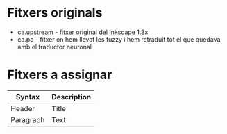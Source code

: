 # Fitxers originals

* ca.upstream - fitxer original del Inkscape 1.3x
* ca.po - fitxer on hem llevat les fuzzy i hem retraduit tot el que quedava amb el traductor neuronal

# Fitxers a assignar

| Syntax      | Description |
| ----------- | ----------- |
| Header      | Title       |
| Paragraph   | Text        |
